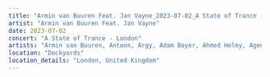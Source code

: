 ```yaml
---
title: "Armin van Buuren Feat. Jan Vayne_2023-07-02_A State of Trance - London"
artist: "Armin van Buuren Feat. Jan Vayne"
date: 2023-07-02
concert: "A State of Trance - London"
artists: "Armin van Buuren, Antoon, Argy, Adam Beyer, Ahmed Helmy, Agents Of Time, AlleFarben, Allen Watts, Bru-C"
location: "Dockyards"
location_details: "London, United Kingdom"
---
```

